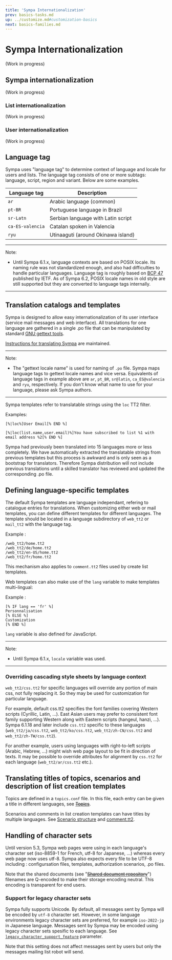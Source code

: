 ```yaml
---
title: 'Sympa Internationalization'
prev: basics-tasks.md
up: ../customize.md#customization-basics
next: basics-families.md
---
```


Sympa Internationalization
==========================

(Work in progress)

Sympa internationalization
--------------------------

(Work in progress)

### List internationalization

(Work in progress)

### User internationalization

(Work in progress)

Language tag
------------

Sympa uses "language tag" to determine context of language and locale for users and lists. The language tag consists of one or more subtags: language, script, region and variant. Below are some examples.

| Language tag     | Description                        |
|------------------|------------------------------------|
| `ar`             | Arabic language (common)           |
| `pt-BR`          | Portuguese language in Brazil      |
| `sr-Latn`        | Serbian language with Latin script |
| `ca-ES-valencia` | Catalan spoken in Valencia         |
| `ryu`            | Utinaaguti (around Okinawa island) |

----
Note:

  * Until Sympa 6.1.x, language contexts are based on POSIX locale. Its naming rule was not standardized enough, and also had difficulties to handle particular languages. Language tag is roughly based on [BCP 47](https://tools.ietf.org/html/bcp47) published by IETF. As of Sympa 6.2, POSIX locale names in old style are still supported but they are converted to language tags internally.

----

Translation catalogs and templates
----------------------------------

Sympa is designed to allow easy internationalization of its user interface (service mail messages and web interface). All translations for one language are gathered in a single .po file that can be manipulated by standard [GNU gettext tools](https://www.gnu.org/software/gettext/#introduction).

[Instructions for translating Sympa](https://translate.sympa.org/pages/help) are maintained.

----
Note:

  * The "gettext locale name" is used for naming of `.po` file. Sympa maps language tags to gettext locale names and vice versa. Equivalents of language tags in example above are `ar`, `pt_BR`, `sr@latin`, `ca_ES@valencia` and `ryu`, respectively. If you don't know what name to use for your language, please ask Sympa authors.

----

Sympa templates refer to translatable strings using the `loc` TT2 filter.

Examples:

``` code
[%|loc%]User Email[% END %]
```

``` code
[%|loc(list.name,user.email)%]You have subscribed to list %1 with email address %2[% END %]
```

Sympa had previously been translated into 15 languages more or less completely. We have automatically extracted the translatable strings from previous templates but this process is awkward and is only seen as a bootstrap for translators. Therefore Sympa distribution will not include previous translations until a skilled translator has reviewed and updated the corresponding .po file.

Defining language-specific templates
------------------------------------

The default Sympa templates are language independant, refering to catalogue entries for translations. When customizing either web or mail templates, you can define different templates for different languages. The template should be located in a language subdirectory of `web_tt2` or `mail_tt2` with the language tag.

Example :

``` code
/web_tt2/home.tt2
/web_tt2/de/home.tt2
/web_tt2/en-US/home.tt2
/web_tt2/fr/home.tt2
```

This mechanism also applies to `comment.tt2` files used by create list templates.

Web templates can also make use of the `lang` variable to make templates multi-lingual:

Example :

``` code
[% IF lang == 'fr' %]
Personnalisation
[% ELSE %]
Customization
[% END %]
```

`lang` variable is also defined for JavaScript.

----
Note:

  * Until Sympa 6.1.x, `locale` variable was used.

----

### Overriding cascading style sheets by language context

`web_tt2/css.tt2` for specific languages will override any portion of main css, not fully replacing it. So they may be used for customization for particular language.

For example, default css.tt2 specifies the font families covering Western scripts (Cyrillic, Latin, ...). East Asian users may prefer to consistent font family supporting Western along with Eastern scripts (hangeul, hanzi, ...). Sympa 6.1.18 and later include `css.tt2` specific to these languages (`web_tt2/ja/css.tt2`, `web_tt2/ko/css.tt2`, `web_tt2/zh-CN/css.tt2` and `web_tt2/zh-TW/css.tt2`).

For another example, users using languages with right-to-left scripts (Arabic, Hebrew, ...) might wish web page layout to be fit in direction of texts. It may be possible to override attributes for alignment by `css.tt2` for each language (`web_tt2/ar/css.tt2` etc.).

Translating titles of topics, scenarios and description of list creation templates
----------------------------------------------------------------------------------

Topics are defined in a `topics.conf` file. In this file, each entry can be given a title in different languages, see ~~[Topics](/manual/customizing#topics)~~.

Scenarios and comments in list creation templates can have titles by multiple languages. See [Scenario structure](basics-scenarios.md#scenario-structure) and [comment.tt2](../admin/list-creation.md#comment-tt2).

Handling of character sets
--------------------------

Until version 5.3, Sympa web pages were using in each language's character set (iso-8859-1 for French, utf-8 for Japanese, ...) whereas every web page now uses utf-8. Sympa also expects every file to be UTF-8 including : configursation files, templates, authorization scenarios, .po files.

Note that the shared documents (see "~~[Shared document repository](../customize/shared-repository.md)~~") filenames are Q-encoded to make their storage encoding neutral. This encoding is transparent for end users.

### Support for legacy character sets

Sympa fully supports Unicode. By default, all messages sent by Sympa will be encoded by `utf-8` character set. However, in some language environments legacy character sets are preferred, for example `iso-2022-jp` in Japanese language. Messages sent by Sympa may be encoded using legacy character sets spesific to each language. See [`legacy_character_support_feature`](../man/sympa.conf.5.md#legacy_character_support_feature) parameter.

Note that this setting does not affect messages sent by users but only the messages mailing list robot will send.
